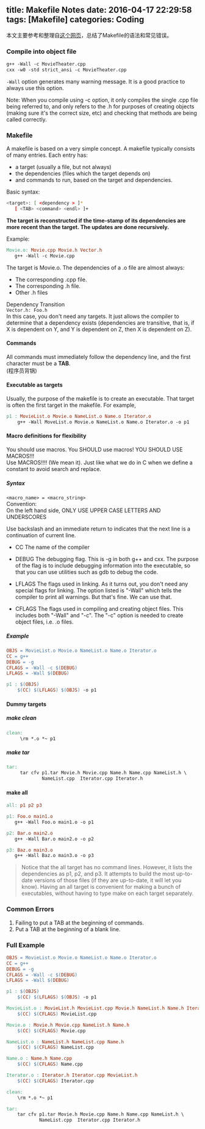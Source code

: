 title: Makefile Notes
date: 2016-04-17 22:29:58
tags: [Makefile]
categories: Coding
---
本文主要参考和整理自[这个网页](https://www.cs.umd.edu/class/fall2002/cmsc214/Tutorial/makefile.html)，总结了Makefile的语法和常见错误。  

### Compile into object file  

``` Makefile
g++ -Wall -c MovieTheater.cpp  
cxx -w0 -std strict_ansi -c MovieTheater.cpp  
```  
`-Wall` option generates many warning message. It is a good practice to always use this option.  

Note: When you compile using -c option, it only compiles the single .cpp file being referred to, and only refers to the .h for purposes of creating objects (making sure it's the correct size, etc) and checking that methods are being called correctly.  

### Makefile  
A makefile is based on a very simple concept. A makefile typically consists of many entries. Each entry has:  

* a target (usually a file, but not always)  
* the dependencies (files which the target depends on)  
* and commands to run, based on the target and dependencies.  

<!--more-->  
Basic syntax:  

``` bash  
<target>: [ <dependency > ]*  
   [ <TAB> <command> <endl> ]+  
 ```  

**The target is reconstructed if the time-stamp of its dependencies are more recent than the target. The updates are done recursively.**  

Example:  
``` Makefile  
Movie.o: Movie.cpp Movie.h Vector.h  
   g++ -Wall -c Movie.cpp  
```  

The target is Movie.o. The dependencies of a .o file are almost always:  

* The corresponding .cpp file.    
* The corresponding .h file.    
* Other .h files    

Dependency Transition  
`Vector.h: Foo.h`  
In this case, you don't need any targets. It just allows the compiler to determine that a dependency exists (dependencies are transitive, that is, if X is dependent on Y, and Y is dependent on Z, then X is dependent on Z).  

#### Commands  
All commands must immediately follow the dependency line, and the first character must be a **TAB**.  
(程序员背锅)  

#### Executable as targets  
Usually, the purpose of the makefile is to create an executable. That target is often the first target in the makefile. For example,    
``` Makefile  
p1 : MovieList.o Movie.o NameList.o Name.o Iterator.o  
    g++ -Wall MoveList.o Movie.o NameList.o Name.o Iterator.o -o p1  
```  

#### Macro definitions for flexibility  

You should use macros. You SHOULD use macros! YOU SHOULD USE MACROS!!!  
Use MACROS!!!! (We mean it). Just like what we do in C when we define a constant to avoid search and replace.  


##### Syntax  

`<macro_name> = <macro_string>`  
Convention:  
On the left hand side, ONLY USE UPPER CASE LETTERS AND UNDERSCORES  

Use backslash and an immediate return to indicates that the next line is a continuation of current line.  

* CC The name of the compiler  

* DEBUG The debugging flag. This is -g in both g++ and cxx. The purpose of the flag is to include debugging information into the executable, so that you can use utilities such as gdb to debug the code.  

* LFLAGS The flags used in linking. As it turns out, you don't need any special flags for linking. The option listed is "-Wall" which tells the compiler to print all warnings. But that's fine. We can use that.  

* CFLAGS The flags used in compiling and creating object files. This includes both "-Wall" and "-c". The "-c" option is needed to create object files, i.e. .o files.  

##### Example  
``` Makefile  
OBJS = MovieList.o Movie.o NameList.o Name.o Iterator.o  
CC = g++  
DEBUG = -g  
CFLAGS = -Wall -c $(DEBUG)  
LFLAGS = -Wall $(DEBUG)  

p1 : $(OBJS)  
    $(CC) $(LFLAGS) $(OBJS) -o p1  
```  

#### Dummy targets  

##### make clean  
``` Makefile  
clean:  
     \rm *.o *~ p1  
```  

##### make tar  
``` Makefile  
tar:  
     tar cfv p1.tar Movie.h Movie.cpp Name.h Name.cpp NameList.h \  
             NameList.cpp  Iterator.cpp Iterator.h  
```  

#### make all  
``` Makefile  
all: p1 p2 p3  

p1: Foo.o main1.o  
   g++ -Wall Foo.o main1.o -o p1  

p2: Bar.o main2.o  
   g++ -Wall Bar.o main2.o -o p2  

p3: Baz.o main3.o  
   g++ -Wall Baz.o main3.o -o p3  
```  
>Notice that the all target has no command lines. However, it lists the dependencies as p1, p2, and p3. It attempts to build the most up-to-date versions of those files (if they are up-to-date, it will let you know). Having an all target is convenient for making a bunch of executables, without having to type make on each target separately.  

### Common Errors  
1. Failing to put a TAB at the beginning of commands.    
2. Put a TAB at the beginning of a blank line.  

### Full Example  
``` Makefile  
OBJS = MovieList.o Movie.o NameList.o Name.o Iterator.o  
CC = g++  
DEBUG = -g  
CFLAGS = -Wall -c $(DEBUG)  
LFLAGS = -Wall $(DEBUG)  

p1 : $(OBJS)  
    $(CC) $(LFLAGS) $(OBJS) -o p1  

MovieList.o : MovieList.h MovieList.cpp Movie.h NameList.h Name.h Iterator.h  
    $(CC) $(CFLAGS) MovieList.cpp  

Movie.o : Movie.h Movie.cpp NameList.h Name.h  
    $(CC) $(CFLAGS) Movie.cpp  

NameList.o : NameList.h NameList.cpp Name.h  
    $(CC) $(CFLAGS) NameList.cpp  

Name.o : Name.h Name.cpp  
    $(CC) $(CFLAGS) Name.cpp  

Iterator.o : Iterator.h Iterator.cpp MovieList.h  
    $(CC) $(CFLAGS) Iterator.cpp  

clean:  
    \rm *.o *~ p1  

tar:  
    tar cfv p1.tar Movie.h Movie.cpp Name.h Name.cpp NameList.h \  
            NameList.cpp  Iterator.cpp Iterator.h  
```  
